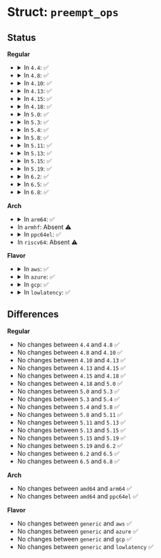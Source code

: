 # Struct: <code>preempt_ops</code>

## Status
<b>Regular</b>
<ul>
<li>
<details>
<summary>In <code>4.4</code>: ✅</summary>

```c
struct preempt_ops {
    void (*sched_in)(struct preempt_notifier *, int);
    void (*sched_out)(struct preempt_notifier *, struct task_struct *);
};
```
</details>
</li>
<li>
<details>
<summary>In <code>4.8</code>: ✅</summary>

```c
struct preempt_ops {
    void (*sched_in)(struct preempt_notifier *, int);
    void (*sched_out)(struct preempt_notifier *, struct task_struct *);
};
```
</details>
</li>
<li>
<details>
<summary>In <code>4.10</code>: ✅</summary>

```c
struct preempt_ops {
    void (*sched_in)(struct preempt_notifier *, int);
    void (*sched_out)(struct preempt_notifier *, struct task_struct *);
};
```
</details>
</li>
<li>
<details>
<summary>In <code>4.13</code>: ✅</summary>

```c
struct preempt_ops {
    void (*sched_in)(struct preempt_notifier *, int);
    void (*sched_out)(struct preempt_notifier *, struct task_struct *);
};
```
</details>
</li>
<li>
<details>
<summary>In <code>4.15</code>: ✅</summary>

```c
struct preempt_ops {
    void (*sched_in)(struct preempt_notifier *, int);
    void (*sched_out)(struct preempt_notifier *, struct task_struct *);
};
```
</details>
</li>
<li>
<details>
<summary>In <code>4.18</code>: ✅</summary>

```c
struct preempt_ops {
    void (*sched_in)(struct preempt_notifier *, int);
    void (*sched_out)(struct preempt_notifier *, struct task_struct *);
};
```
</details>
</li>
<li>
<details>
<summary>In <code>5.0</code>: ✅</summary>

```c
struct preempt_ops {
    void (*sched_in)(struct preempt_notifier *, int);
    void (*sched_out)(struct preempt_notifier *, struct task_struct *);
};
```
</details>
</li>
<li>
<details>
<summary>In <code>5.3</code>: ✅</summary>

```c
struct preempt_ops {
    void (*sched_in)(struct preempt_notifier *, int);
    void (*sched_out)(struct preempt_notifier *, struct task_struct *);
};
```
</details>
</li>
<li>
<details>
<summary>In <code>5.4</code>: ✅</summary>

```c
struct preempt_ops {
    void (*sched_in)(struct preempt_notifier *, int);
    void (*sched_out)(struct preempt_notifier *, struct task_struct *);
};
```
</details>
</li>
<li>
<details>
<summary>In <code>5.8</code>: ✅</summary>

```c
struct preempt_ops {
    void (*sched_in)(struct preempt_notifier *, int);
    void (*sched_out)(struct preempt_notifier *, struct task_struct *);
};
```
</details>
</li>
<li>
<details>
<summary>In <code>5.11</code>: ✅</summary>

```c
struct preempt_ops {
    void (*sched_in)(struct preempt_notifier *, int);
    void (*sched_out)(struct preempt_notifier *, struct task_struct *);
};
```
</details>
</li>
<li>
<details>
<summary>In <code>5.13</code>: ✅</summary>

```c
struct preempt_ops {
    void (*sched_in)(struct preempt_notifier *, int);
    void (*sched_out)(struct preempt_notifier *, struct task_struct *);
};
```
</details>
</li>
<li>
<details>
<summary>In <code>5.15</code>: ✅</summary>

```c
struct preempt_ops {
    void (*sched_in)(struct preempt_notifier *, int);
    void (*sched_out)(struct preempt_notifier *, struct task_struct *);
};
```
</details>
</li>
<li>
<details>
<summary>In <code>5.19</code>: ✅</summary>

```c
struct preempt_ops {
    void (*sched_in)(struct preempt_notifier *, int);
    void (*sched_out)(struct preempt_notifier *, struct task_struct *);
};
```
</details>
</li>
<li>
<details>
<summary>In <code>6.2</code>: ✅</summary>

```c
struct preempt_ops {
    void (*sched_in)(struct preempt_notifier *, int);
    void (*sched_out)(struct preempt_notifier *, struct task_struct *);
};
```
</details>
</li>
<li>
<details>
<summary>In <code>6.5</code>: ✅</summary>

```c
struct preempt_ops {
    void (*sched_in)(struct preempt_notifier *, int);
    void (*sched_out)(struct preempt_notifier *, struct task_struct *);
};
```
</details>
</li>
<li>
<details>
<summary>In <code>6.8</code>: ✅</summary>

```c
struct preempt_ops {
    void (*sched_in)(struct preempt_notifier *, int);
    void (*sched_out)(struct preempt_notifier *, struct task_struct *);
};
```
</details>
</li>
</ul>
<b>Arch</b>
<ul>
<li>
<details>
<summary>In <code>arm64</code>: ✅</summary>

```c
struct preempt_ops {
    void (*sched_in)(struct preempt_notifier *, int);
    void (*sched_out)(struct preempt_notifier *, struct task_struct *);
};
```
</details>
</li>
<li>
In <code>armhf</code>: Absent ⚠️
</li>
<li>
<details>
<summary>In <code>ppc64el</code>: ✅</summary>

```c
struct preempt_ops {
    void (*sched_in)(struct preempt_notifier *, int);
    void (*sched_out)(struct preempt_notifier *, struct task_struct *);
};
```
</details>
</li>
<li>
In <code>riscv64</code>: Absent ⚠️
</li>
</ul>
<b>Flavor</b>
<ul>
<li>
<details>
<summary>In <code>aws</code>: ✅</summary>

```c
struct preempt_ops {
    void (*sched_in)(struct preempt_notifier *, int);
    void (*sched_out)(struct preempt_notifier *, struct task_struct *);
};
```
</details>
</li>
<li>
<details>
<summary>In <code>azure</code>: ✅</summary>

```c
struct preempt_ops {
    void (*sched_in)(struct preempt_notifier *, int);
    void (*sched_out)(struct preempt_notifier *, struct task_struct *);
};
```
</details>
</li>
<li>
<details>
<summary>In <code>gcp</code>: ✅</summary>

```c
struct preempt_ops {
    void (*sched_in)(struct preempt_notifier *, int);
    void (*sched_out)(struct preempt_notifier *, struct task_struct *);
};
```
</details>
</li>
<li>
<details>
<summary>In <code>lowlatency</code>: ✅</summary>

```c
struct preempt_ops {
    void (*sched_in)(struct preempt_notifier *, int);
    void (*sched_out)(struct preempt_notifier *, struct task_struct *);
};
```
</details>
</li>
</ul>

## Differences
<b>Regular</b>
<ul>
<li>
No changes between <code>4.4</code> and <code>4.8</code> ✅
</li>
<li>
No changes between <code>4.8</code> and <code>4.10</code> ✅
</li>
<li>
No changes between <code>4.10</code> and <code>4.13</code> ✅
</li>
<li>
No changes between <code>4.13</code> and <code>4.15</code> ✅
</li>
<li>
No changes between <code>4.15</code> and <code>4.18</code> ✅
</li>
<li>
No changes between <code>4.18</code> and <code>5.0</code> ✅
</li>
<li>
No changes between <code>5.0</code> and <code>5.3</code> ✅
</li>
<li>
No changes between <code>5.3</code> and <code>5.4</code> ✅
</li>
<li>
No changes between <code>5.4</code> and <code>5.8</code> ✅
</li>
<li>
No changes between <code>5.8</code> and <code>5.11</code> ✅
</li>
<li>
No changes between <code>5.11</code> and <code>5.13</code> ✅
</li>
<li>
No changes between <code>5.13</code> and <code>5.15</code> ✅
</li>
<li>
No changes between <code>5.15</code> and <code>5.19</code> ✅
</li>
<li>
No changes between <code>5.19</code> and <code>6.2</code> ✅
</li>
<li>
No changes between <code>6.2</code> and <code>6.5</code> ✅
</li>
<li>
No changes between <code>6.5</code> and <code>6.8</code> ✅
</li>
</ul>
<b>Arch</b>
<ul>
<li>
No changes between <code>amd64</code> and <code>arm64</code> ✅
</li>
<li>
No changes between <code>amd64</code> and <code>ppc64el</code> ✅
</li>
</ul>
<b>Flavor</b>
<ul>
<li>
No changes between <code>generic</code> and <code>aws</code> ✅
</li>
<li>
No changes between <code>generic</code> and <code>azure</code> ✅
</li>
<li>
No changes between <code>generic</code> and <code>gcp</code> ✅
</li>
<li>
No changes between <code>generic</code> and <code>lowlatency</code> ✅
</li>
</ul>

